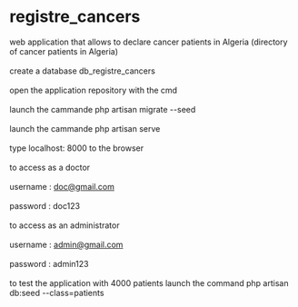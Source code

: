 # registre_cancers
web application that allows to declare cancer patients in Algeria (directory of cancer patients in Algeria)<br><br>
create a database db_registre_cancers<br><br>
open the application repository with the cmd<br><br>
launch the cammande php artisan migrate --seed<br><br>
launch the cammande php artisan serve<br><br>
type localhost: 8000 to the browser<br><br>
to access as a doctor<br><br>
username : doc@gmail.com<br><br>
password : doc123<br><br>
to access as an administrator<br><br>
username : admin@gmail.com<br><br>
password : admin123<br><br>
to test the application with 4000 patients launch the command php artisan db:seed --class=patients
